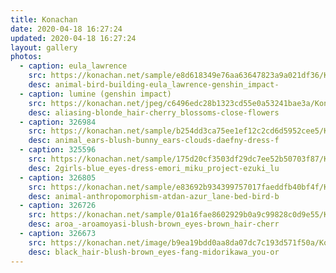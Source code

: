 ```yaml
---
title: Konachan
date: 2020-04-18 16:27:24
updated: 2020-04-18 16:27:24
layout: gallery
photos:
  - caption: eula_lawrence
    src: https://konachan.net/sample/e8d618349e76aa63647823a9a021df36/Konachan.com%20-%20327041%20sample.jpg
    desc: animal-bird-building-eula_lawrence-genshin_impact-
  - caption: lumine (genshin impact)
    src: https://konachan.net/jpeg/c6496edc28b1323cd55e0a53241bae3a/Konachan.com%20-%20327025%20aliasing%20blonde_hair%20cherry_blossoms%20close%20flowers%20genshin_impact%20gloves%20lumine_%28genshin_impact%29%20usamochi%20yellow_eyes.jpg
    desc: aliasing-blonde_hair-cherry_blossoms-close-flowers
  - caption: 326984
    src: https://konachan.net/sample/b254dd3ca75ee1ef12c2cd6d5952cee5/Konachan.com%20-%20326984%20sample.jpg
    desc: animal_ears-blush-bunny_ears-clouds-daefny-dress-f
  - caption: 325596
    src: https://konachan.net/sample/175d20cf3503df29dc7ee52b50703f87/Konachan.com%20-%20325596%20sample.jpg
    desc: 2girls-blue_eyes-dress-emori_miku_project-ezuki_lu
  - caption: 326805
    src: https://konachan.net/sample/e83692b934399757017faeddfb40bf4f/Konachan.com%20-%20326805%20sample.jpg
    desc: animal-anthropomorphism-atdan-azur_lane-bed-bird-b
  - caption: 326726
    src: https://konachan.net/sample/01a16fae8602929b0a9c99828c0d9e55/Konachan.com%20-%20326726%20sample.jpg
    desc: aroa_-aroamoyasi-blush-brown_eyes-brown_hair-cherr
  - caption: 326673
    src: https://konachan.net/image/b9ea19bdd0aa8da07dc7c193d571f50a/Konachan.com%20-%20326673%20black_hair%20blush%20brown_eyes%20fang%20midorikawa_you%20original%20school_uniform%20skirt%20twintails%20white.jpg
    desc: black_hair-blush-brown_eyes-fang-midorikawa_you-or
---
```

